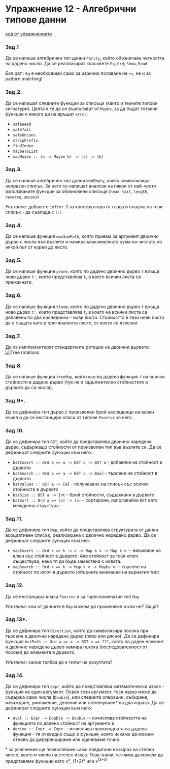 # Упражнение 12 - Алгебрични типове данни

[код от упражнението](ex13-20220114-solutions.hs)

### Зад.1
Да се напише алгебричен тип данни `Parity`, който обозначава четността на дадено число. Да се реазлизират класовете `Eq`, `Ord`, `Show`, `Read`

_Бел.авт.:_ `Eq` е необходимо само за изрично ползване на `==`, не и за pattern matching!

### Зад.2.
Да се напишат следните функции за списъци (както и техните типови сигнатури). Целта е те да се възползват от `Maybe`, за да бъдат тотални функции и никога да не връщат `error`.
- `safeHead`
- `safeTail`
- `safeUncons`
- `stripPrefix`
- `findIndex`
- `maybeToList`
- `mapMaybe :: (a -> Maybe b) -> [a] -> [b]`

### Зад.3.
Да се напише алгебричен тип данни `NonEmpty`, който символизира непразен списък. За него се напишат аналози на някои от най-често използваните функции за обикновени списъци (`head`, `tail`, `length`, `reverse`, `uncons`)

_Упътване:_ добавете `infixr 5` за конструктора от глава и опашка на този списък - да съвпада с `(:)`

### Зад.4.
Да се напише функция `maxSumPath`, която приема за аргумент двоично дърво с числа във възлите и намира максималната сума на числата по някой път от корен до листо.

### Зад.5.
Да се напише функция `prune`, която по дадено двоично дърво `t` връща ново дърво `t'`, което представлява `t`, в което всички листа са премахнати.

### Зад.6.
Да се напише функция `bloom`, която по дадено двоично дърво `t` връща ново дърво `t'`, което представлява `t`, в което на всички листа са добавени по два наследника - нови листа. Стойността в тези нови листа да е същата като в оригиналното листо, от което са излезли.

### Зад.7.
Да се имплементират стандартните ротации на двоични дървета:
![Tree rotations](https://upload.wikimedia.org/wikipedia/commons/2/23/Tree_rotation.png)

### Зад.8.
Да се напише функция `treeМap`, която `map`-ва дадена функция `f` на всички стойности в дадено дърво (тук не е задължително стойностите в дървото да са числа).

### Зад.9*.
Да се дефинира тип дърво с произволен брой наследници на всеки възел и да се инстанцира класа от типове `Functor` за него.

### Зад.10.
Да се дефинира тип `BST`, който да представлява двоично наредено дърво, съдържащо стойности от произволен тип във възлите си. Да се дефинират следните функции към него:
- `bstInsert :: Ord a => a -> BST a -> BST a` - добавяне на стойност в дървото
- `bstSearch :: Ord a => a -> BST a -> Bool`  - търсене на стойност в дървото
- `bstValues :: BST a -> [a]`                 - получаване на списък със всички стойности в дървото
- `bstSize :: BST a -> Int`                   - брой стойности, съдържани в дървото
- `bstSort :: Ord a => [a] -> [a]`            - сортиране, използвайки `BST` като междинна структура

### Зад.11.
Да се дефинира тип `Map`, който да представлява структурата от данни асоциативен списък, реализирана с двоично наредено дърво. Да се дефинират следните функции към нея:
- `mapInsert :: Ord k => k -> v -> Map k v -> Map k v` -- вмъкване на ключ със стойност в дървото. Ако стойност за този ключ съществува, нека тя да бъде заместена с новата.
- `mapSearch :: Ord k => k -> Map k v -> Maybe v`      -- търсене на стойност по ключ в дървото (обърнете внимание на върнатия тип)

### Зад.12.
Да се инстанцира класа `Functor` и за гореспоменатия тип `Map`.

_Упътване:_ кои от данните в `Map` можем да променяме и кои не? Защо?

### Зад.13*.
Да се дефинира тип `Direction`, който да символизира посока при търсене в двоично наредено дърво (ляво или дясно). Да се дефинира функция `bstPath :: Ord a => a -> BST a => ???`, която по даден елемент и двоично наредено дърво намира пътека (последователност от посоки) до елемента в дървото.

_Упътване:_ какъв трябва да е типът на резултата?

### Зад.14.
Да се дефинира тип `Expr`, който да представлява математически израз - функция на един аргумент. Освен този аргумент, този израз може да съдържа само числа (`Double`), или следните операции: събиране, изваждане, умножение, деление или степенуване* на два израза. Да се дефинират следните функции към него:
- `eval :: Expr -> Double -> Double` -- изчислява стойността на функцията по дадена стойност на аргумента ѝ
- `derive :: Expr -> Expr`           -- изчислява производната на дадена функция - тя очевидно също е функция, която искаме да можем отново да диференцираме или оценяваме точно.

\* за улеснение ще позволяваме само повдигане на израз на степен число, както и число на степен израз. Това значи, че няма да можем да представяме функции като x<sup>x</sup>, (1+2)<sup>x</sup> или x<sup>(3+5)</sup>
